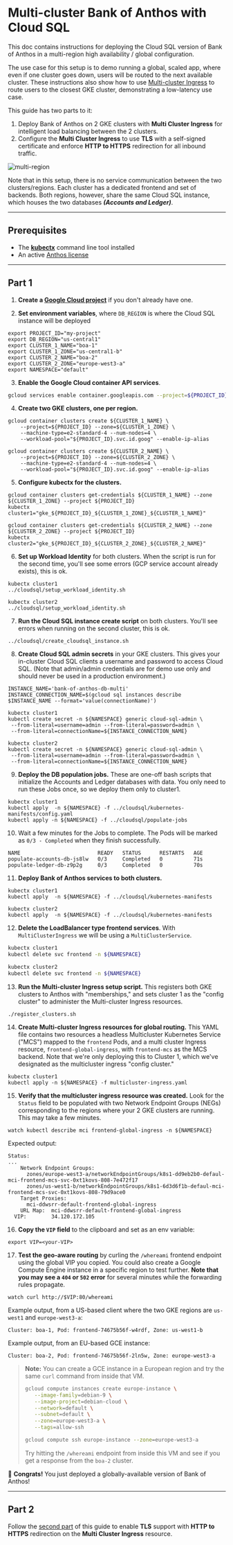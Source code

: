 # Multi-cluster Bank of Anthos with Cloud SQL

This doc contains instructions for deploying the Cloud SQL version of Bank of Anthos in a multi-region high availability / global configuration.

The use case for this setup is to demo running a global, scaled app, where even if one cluster goes down, users will be routed to the next available cluster. These instructions also show how to use [Multi-cluster Ingress](https://cloud.google.com/kubernetes-engine/docs/concepts/multi-cluster-ingress) to route users to the closest GKE cluster, demonstrating a low-latency use case.

This guide has two parts to it:
1. Deploy Bank of Anthos on 2 GKE clusters with **Multi Cluster Ingress** for
   intelligent load balancing between the 2 clusters.
2. Configure the **Multi Cluster Ingress** to use **TLS** with a self-signed
   certificate and enforce **HTTP to HTTPS** redirection for all inbound
   traffic.

![multi-region](architecture.png)

Note that in this setup, there is no service communication between the two
clusters/regions. Each cluster has a dedicated frontend and set of backends.
Both regions, however, share the same Cloud SQL instance, which houses the two
databases ***(Accounts and Ledger)***.

---

## Prerequisites

- The [**kubectx**](https://github.com/ahmetb/kubectx) command line tool
  installed
- An active [Anthos license](https://cloud.google.com/kubernetes-engine/docs/concepts/multi-cluster-ingress#pricing_and_trials)

---
## Part 1

1. **Create a [Google Cloud project](https://cloud.google.com/resource-manager/docs/creating-managing-projects)** if you don't already have one.

2. **Set environment variables**, where `DB_REGION` is where the Cloud SQL instance will be deployed


```
export PROJECT_ID="my-project"
export DB_REGION="us-central1"
export CLUSTER_1_NAME="boa-1"
export CLUSTER_1_ZONE="us-central1-b"
export CLUSTER_2_NAME="boa-2"
export CLUSTER_2_ZONE="europe-west3-a"
export NAMESPACE="default"
```

3. **Enable the Google Cloud container API services**.
```sh
gcloud services enable container.googleapis.com --project=${PROJECT_ID}
```

4. **Create two GKE clusters, one per region.**

```
gcloud container clusters create ${CLUSTER_1_NAME} \
	--project=${PROJECT_ID} --zone=${CLUSTER_1_ZONE} \
	--machine-type=e2-standard-4 --num-nodes=4 \
	--workload-pool="${PROJECT_ID}.svc.id.goog" --enable-ip-alias

gcloud container clusters create ${CLUSTER_2_NAME} \
	--project=${PROJECT_ID} --zone=${CLUSTER_2_ZONE} \
	--machine-type=e2-standard-4 --num-nodes=4 \
	--workload-pool="${PROJECT_ID}.svc.id.goog" --enable-ip-alias
```

5. **Configure kubectx for the clusters.**

```
gcloud container clusters get-credentials ${CLUSTER_1_NAME} --zone ${CLUSTER_1_ZONE} --project ${PROJECT_ID}
kubectx cluster1="gke_${PROJECT_ID}_${CLUSTER_1_ZONE}_${CLUSTER_1_NAME}"

gcloud container clusters get-credentials ${CLUSTER_2_NAME} --zone ${CLUSTER_2_ZONE} --project ${PROJECT_ID}
kubectx cluster2="gke_${PROJECT_ID}_${CLUSTER_2_ZONE}_${CLUSTER_2_NAME}"
```

6. **Set up Workload Identity** for both clusters. When the script is run for the second time, you'll see some errors (GCP service account already exists), this is ok.

```
kubectx cluster1
../cloudsql/setup_workload_identity.sh

kubectx cluster2
../cloudsql/setup_workload_identity.sh
```

7. **Run the Cloud SQL instance create script** on both clusters. You'll see errors when running on the second cluster, this is ok.

```
../cloudsql/create_cloudsql_instance.sh
```

8. **Create Cloud SQL admin secrets** in your GKE clusters. This gives your in-cluster Cloud SQL clients a username and password to access Cloud SQL. (Note that admin/admin credentials are for demo use only and should never be used in a production environment.)

```
INSTANCE_NAME='bank-of-anthos-db-multi'
INSTANCE_CONNECTION_NAME=$(gcloud sql instances describe $INSTANCE_NAME --format='value(connectionName)')

kubectx cluster1
kubectl create secret -n ${NAMESPACE} generic cloud-sql-admin \
 --from-literal=username=admin --from-literal=password=admin \
 --from-literal=connectionName=${INSTANCE_CONNECTION_NAME}

kubectx cluster2
kubectl create secret -n ${NAMESPACE} generic cloud-sql-admin \
 --from-literal=username=admin --from-literal=password=admin \
 --from-literal=connectionName=${INSTANCE_CONNECTION_NAME}
```


9. **Deploy the DB population jobs.**  These are one-off bash scripts that initialize the Accounts and Ledger databases with data. You only need to run these Jobs once, so we deploy them only to cluster1.

```
kubectx cluster1
kubectl apply  -n ${NAMESPACE} -f ../cloudsql/kubernetes-manifests/config.yaml
kubectl apply -n ${NAMESPACE} -f ../cloudsql/populate-jobs
```

10. Wait a few minutes for the Jobs to complete. The Pods will be marked as  `0/3 - Completed` when they finish successfully.

```
NAME                         READY   STATUS      RESTARTS   AGE
populate-accounts-db-js8lw   0/3     Completed   0          71s
populate-ledger-db-z9p2g     0/3     Completed   0          70s
```

11. **Deploy Bank of Anthos services to both clusters.**

```
kubectx cluster1
kubectl apply  -n ${NAMESPACE} -f ../cloudsql/kubernetes-manifests

kubectx cluster2
kubectl apply  -n ${NAMESPACE} -f ../cloudsql/kubernetes-manifests
```

12. **Delete the LoadBalancer type frontend services**. With `MultiClusterIngress`
    we will be using a `MultiClusterService`.

```sh
kubectx cluster1
kubectl delete svc frontend -n ${NAMESPACE}

kubectx cluster2
kubectl delete svc frontend -n ${NAMESPACE}
```

13.  **Run the Multi-cluster Ingress setup script.** This registers both GKE clusters to Anthos with "memberships," and sets cluster 1 as the "config cluster" to administer the Multi-cluster Ingress resources.

```
./register_clusters.sh
```


14. **Create Multi-cluster Ingress resources for global routing.**  This YAML file contains two resources a headless Multicluster Kubernetes Service ("MCS") mapped to the `frontend` Pods, and a multi cluster Ingress resource, `frontend-global-ingress`, with `frontend-mcs` as the MCS backend. Note that we're only deploying this to Cluster 1, which we've designated as the multicluster ingress "config cluster."

```
kubectx cluster1
kubectl apply -n ${NAMESPACE} -f multicluster-ingress.yaml
```


15. **Verify that the multicluster ingress resource was created.** Look for the `Status` field to be populated with two Network Endpoint Groups (NEGs) corresponding to the regions where your 2 GKE clusters are running. This may take a few minutes.

```
watch kubectl describe mci frontend-global-ingress -n ${NAMESPACE}
```

Expected output:

```
Status:
...
    Network Endpoint Groups:
      zones/europe-west3-a/networkEndpointGroups/k8s1-dd9eb2b0-defaul-mci-frontend-mcs-svc-0xt1kovs-808-7e472f17
      zones/us-west1-b/networkEndpointGroups/k8s1-6d3d6f1b-defaul-mci-frontend-mcs-svc-0xt1kovs-808-79d9ace0
    Target Proxies:
      mci-ddwsrr-default-frontend-global-ingress
    URL Map:  mci-ddwsrr-default-frontend-global-ingress
  VIP:        34.120.172.105
```


16. **Copy the `VIP` field** to the clipboard and set as an env variable:

```
export VIP=<your-VIP>
```

17. **Test the geo-aware routing** by curling the `/whereami` frontend endpoint using the global VIP you copied. You could also create a Google Compute Engine instance in a specific region to test further. **Note that you may see a `404` or `502` error** for several minutes while the forwarding rules propagate.

```
watch curl http://$VIP:80/whereami
```

Example output, from a US-based client where the two GKE regions are `us-west1` and `europe-west3-a`:

```
Cluster: boa-1, Pod: frontend-74675b56f-w4rdf, Zone: us-west1-b
```

Example output, from an EU-based GCE instance:

```
Cluster: boa-2, Pod: frontend-74675b56f-2ln5w, Zone: europe-west3-a
```

> **Note:** You can create a GCE instance in a European region and try the same
> `curl` command from inside that VM.
> ```sh
> gcloud compute instances create europe-instance \
>    --image-family=debian-9 \
>    --image-project=debian-cloud \
>    --network=default \
>    --subnet=default \
>    --zone=europe-west3-a \
>    --tags=allow-ssh
>
> gcloud compute ssh europe-instance --zone=europe-west3-a
> ```
> Try hitting the `/whereami` endpoint from inside this VM and see if you get a
> response from the `boa-2` cluster.

🎉 **Congrats!** You just deployed a globally-available version of Bank of Anthos!

---
## Part 2

Follow the [second part](tls-for-mci.md) of this guide to enable **TLS** support with
**HTTP to HTTPS** redirection on the **Multi Cluster Ingress** resource.
